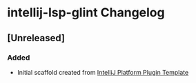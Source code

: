 <!-- Keep a Changelog guide -> https://keepachangelog.com -->

# intellij-lsp-glint Changelog

## [Unreleased]
### Added
- Initial scaffold created from [IntelliJ Platform Plugin Template](https://github.com/JetBrains/intellij-platform-plugin-template)
